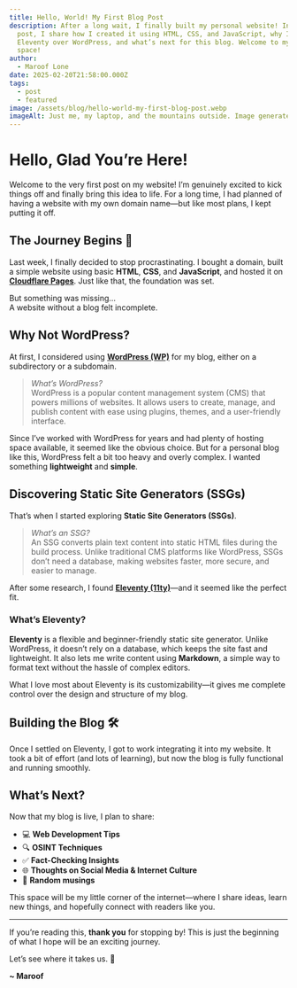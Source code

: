 ```yaml
---
title: Hello, World! My First Blog Post
description: After a long wait, I finally built my personal website! In this
  post, I share how I created it using HTML, CSS, and JavaScript, why I chose
  Eleventy over WordPress, and what’s next for this blog. Welcome to my digital
  space!
author:
  - Maroof Lone
date: 2025-02-20T21:58:00.000Z
tags:
  - post
  - featured
image: /assets/blog/hello-world-my-first-blog-post.webp
imageAlt: Just me, my laptop, and the mountains outside. Image generated using AI.
---
```

# Hello, Glad You’re Here!

Welcome to the very first post on my website! I’m genuinely excited to kick things off and finally bring this idea to life. For a long time, I had planned of having a website with my own domain name—but like most plans, I kept putting it off.

## The Journey Begins 🚀

Last week, I finally decided to stop procrastinating. I bought a domain, built a simple website using basic **HTML**, **CSS**, and **JavaScript**, and hosted it on **[Cloudflare Pages](https://pages.cloudflare.com/)**. Just like that, the foundation was set.

But something was missing…\
A website without a blog felt incomplete.

## Why Not WordPress?

At first, I considered using **[WordPress (WP)](https://wordpress.org/)** for my blog, either on a subdirectory or a subdomain. 

> *What’s WordPress?*\
> WordPress is a popular content management system (CMS) that powers millions of websites. It allows users to create, manage, and publish content with ease using plugins, themes, and a user-friendly interface.

Since I’ve worked with WordPress for years and had plenty of hosting space available, it seemed like the obvious choice. But for a personal blog like this, WordPress felt a bit too heavy and overly complex. I wanted something **lightweight** and **simple**.

## Discovering Static Site Generators (SSGs)

That’s when I started exploring **Static Site Generators (SSGs)**.

> *What’s an SSG?*\
> An SSG converts plain text content into static HTML files during the build process. Unlike traditional CMS platforms like WordPress, SSGs don’t need a database, making websites faster, more secure, and easier to manage.

After some research, I found **[Eleventy (11ty)](https://www.11ty.dev/)**—and it seemed like the perfect fit.

### What’s Eleventy?

**Eleventy** is a flexible and beginner-friendly static site generator. Unlike WordPress, it doesn’t rely on a database, which keeps the site fast and lightweight. It also lets me write content using **Markdown**, a simple way to format text without the hassle of complex editors.

What I love most about Eleventy is its customizability—it gives me complete control over the design and structure of my blog.

## Building the Blog 🛠️

Once I settled on Eleventy, I got to work integrating it into my website. It took a bit of effort (and lots of learning), but now the blog is fully functional and running smoothly.

## What’s Next?

Now that my blog is live, I plan to share:

* 💻 **Web Development Tips**  
* 🔍 **OSINT Techniques**  
* ✅ **Fact-Checking Insights**  
* 🌐 **Thoughts on Social Media & Internet Culture**  
* 📝 **Random musings**  

This space will be my little corner of the internet—where I share ideas, learn new things, and hopefully connect with readers like you.

- - -

If you’re reading this, **thank you** for stopping by! This is just the beginning of what I hope will be an exciting journey.

Let’s see where it takes us. 🚀  

**~ Maroof**

